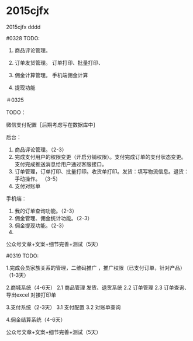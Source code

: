 # 2015cjfx
2015cjfx
dddd

#0328
TODO:

1. 商品评论管理。
	 
2. 订单发货管理。
	订单打印、批量打印、
3. 佣金计算管理。
	手机端佣金计算
4. 提现功能

＃0325

TODO：

微信支付配置［后期考虑写在数据库中］

后台：   
 
1. 商品评论管理。（2-3）   
2. 完成支付用户的权限变更（开启分销权限）。支付完成订单的支付状态变更。支付完成推送消息给用户通过客服接口。   
3. 订单管理，订单打印、批量打印。收货单打印。发货：填写物流信息。退货：手动操作。  （3-5）   
4. 支付对账单      

手机端：   
1. 我的订单查询功能。（2-3）   
2. 佣金管理、佣金统计功能。（2-3）   
3. 佣金提现功能。（2-3）   
4.    

公众号文章+文案+细节完善+测试（5天）

#0319
TODO:   


1.完成会员家族关系的管理，二维码推广 ，推广权限（已支付订单，针对产品）（1-3天）

2.商城系统（4-6天）
	2.1 商品管理
		 发货、退货系统
	2.2  订单管理
	2.3  订单查询、导出excel
		对接打印单
	
3.支付系统（2-3天）
	3.1 支付配置
	3.2 对账单查询

4.佣金结算系统（4-6天）

公众号文章+文案+细节完善+测试（5天）
		
